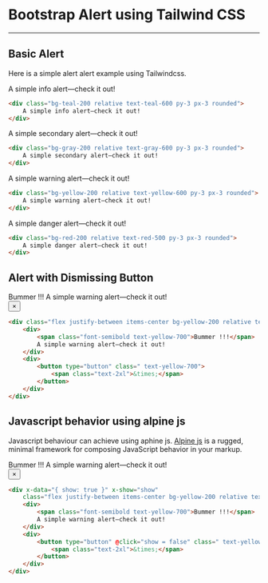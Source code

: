 # Bootstrap Alert using Tailwind CSS

<hr class="border-gray-200">

## Basic Alert

Here is a simple alert alert example using Tailwindcss.
<div class="bg-teal-200 relative text-teal-600 py-3 px-3 rounded">
    A simple info alert—check it out!
</div>

```html
<div class="bg-teal-200 relative text-teal-600 py-3 px-3 rounded">
    A simple info alert—check it out!
</div>
```
<div class="mt-2 bg-gray-200 relative text-gray-600 py-3 px-3 rounded">
    A simple secondary alert—check it out!
</div>

```html
<div class="bg-gray-200 relative text-gray-600 py-3 px-3 rounded">
    A simple secondary alert—check it out!
</div>
```

<div class="bg-yellow-200 relative text-yellow-600 py-3 px-3 rounded">
    A simple warning alert—check it out!
</div>

```html
<div class="bg-yellow-200 relative text-yellow-600 py-3 px-3 rounded">
    A simple warning alert—check it out!
</div>
```
<div class="mt-2 bg-red-200 relative text-red-500 py-3 px-3 rounded">
    A simple danger alert—check it out!
</div>

```html
<div class="bg-red-200 relative text-red-500 py-3 px-3 rounded">
    A simple danger alert—check it out!
</div>
```

## Alert with Dismissing Button
<div class="flex justify-between items-center bg-yellow-200 relative text-yellow-600 py-2 px-3 rounded">
    <div>
        <span class="font-semibold text-yellow-700">Bummer !!!</span>
        A simple warning alert—check it out!
    </div>
    <div>
        <button type="button" class=" text-yellow-700">
            <span class="text-2xl">&times;</span>
        </button>
    </div>
</div>

```html
<div class="flex justify-between items-center bg-yellow-200 relative text-yellow-600 py-2 px-3 rounded">
    <div>
        <span class="font-semibold text-yellow-700">Bummer !!!</span>
        A simple warning alert—check it out!
    </div>
    <div>
        <button type="button" class=" text-yellow-700">
            <span class="text-2xl">&times;</span>
        </button>
    </div>
</div>
```
## Javascript behavior using alpine js
Javascript behaviour can achieve using aphine js. [Alpine js](https://github.com/alpinejs/alpine) is a rugged, minimal framework for composing JavaScript behavior in your markup. 
<div x-data="{ show: true }" x-show="show"
    class="my-2 flex justify-between items-center bg-yellow-200 relative text-yellow-600 py-2 px-3 rounded">
    <div>
        <span class="font-semibold text-yellow-700">Bummer !!!</span>
        A simple warning alert—check it out!
    </div>
    <div>
        <button type="button" @click="show = false" class=" text-yellow-700">
            <span class="text-2xl">&times;</span>
        </button>
    </div>
</div>

```html
<div x-data="{ show: true }" x-show="show"
    class="flex justify-between items-center bg-yellow-200 relative text-yellow-600 py-2 px-3 rounded">
    <div>
        <span class="font-semibold text-yellow-700">Bummer !!!</span>
        A simple warning alert—check it out!
    </div>
    <div>
        <button type="button" @click="show = false" class=" text-yellow-700">
            <span class="text-2xl">&times;</span>
        </button>
    </div>
</div>
```
